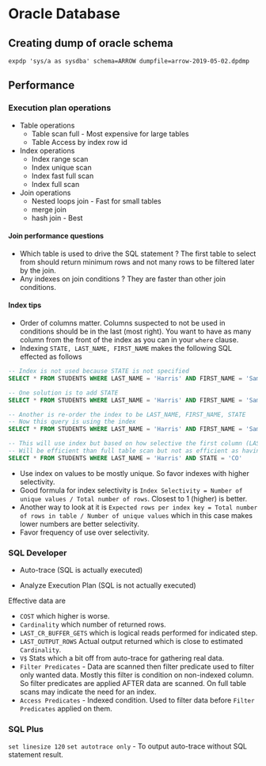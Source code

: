 # Oracle Database

## Creating dump of oracle schema

`expdp 'sys/a as sysdba' schema=ARROW dumpfile=arrow-2019-05-02.dpdmp`

## Performance

### Execution plan operations

- Table operations
  - Table scan full - Most expensive for large tables
  - Table Access by index row id
- Index operations
  - Index range scan
  - Index unique scan
  - Index fast full scan
  - Index full scan
- Join operations
  - Nested loops join - Fast for small tables
  - merge join
  - hash join - Best

#### Join performance questions

- Which table is used to drive the SQL statement ? The first table to select from should return minimum rows and not many rows to be filtered later by the join.
- Any indexes on join conditions ? They are faster than other join conditions.

#### Index tips

- Order of columns matter. Columns suspected to not be used in conditions should be in the last (most right). You want to have as many column from the front of the index as you can in your `where`  clause.
- Indexing `STATE, LAST_NAME, FIRST_NAME` makes the following SQL effected as follows

```SQL
-- Index is not used because STATE is not specified
SELECT * FROM STUDENTS WHERE LAST_NAME = 'Harris' AND FIRST_NAME = 'Sam'

-- One solution is to add STATE
SELECT * FROM STUDENTS WHERE LAST_NAME = 'Harris' AND FIRST_NAME = 'Sam' AND STATE = 'CO'

-- Another is re-order the index to be LAST_NAME, FIRST_NAME, STATE
-- Now this query is using the index
SELECT * FROM STUDENTS WHERE LAST_NAME = 'Harris' AND FIRST_NAME = 'Sam'

-- This will use index but based on how selective the first column (LAST_NAME) is.
-- Will be efficient than full table scan but not as efficient as having FIRST_NAME in the conditions
SELECT * FROM STUDENTS WHERE LAST_NAME = 'Harris' AND STATE = 'CO'
```

- Use index on values to be mostly unique. So favor indexes with higher selectivity.
- Good formula for index selectivity is `Index Selectivity = Number of unique values / Total number of rows`. Closest to 1 (higher) is better.
- Another way to look at it is `Expected rows per index key = Total number of rows in table / Number of unique values` which in this case makes lower numbers are better selectivity.
- Favor frequency of use over selectivity.

### SQL Developer

- Auto-trace (SQL is actually executed)

- Analyze Execution Plan (SQL is not actually executed)

Effective data are

- `COST` which higher is worse.
- `Cardinality` which number of returned rows.
- `LAST_CR_BUFFER_GETS` which is logical reads performed for indicated step.
- `LAST_OUTPUT_ROWS` Actual output returned which is close to estimated `Cardinality`.
- `V$` Stats which a bit off from auto-trace for gathering real data.
- `Filter Predicates` - Data are scanned then filter predicate used to filter only wanted data. Mostly this filter is condition on non-indexed column. So filter predicates are applied AFTER data are scanned. On full table scans may indicate the need for an index.
- `Access Predicates` - Indexed condition. Used to filter data before `Filter Predicates` applied on them.

### SQL Plus

`set linesize 120`
`set autotrace only` - To output auto-trace without SQL statement result.
